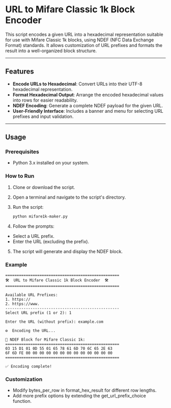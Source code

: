 # URL to Mifare Classic 1k Block Encoder

This script encodes a given URL into a hexadecimal representation suitable for use with Mifare Classic 1k blocks, using NDEF (NFC Data Exchange Format) standards. It allows customization of URL prefixes and formats the result into a well-organized block structure.

---

## Features

- **Encode URLs to Hexadecimal**: Convert URLs into their UTF-8 hexadecimal representation.
- **Format Hexadecimal Output**: Arrange the encoded hexadecimal values into rows for easier readability.
- **NDEF Encoding**: Generate a complete NDEF payload for the given URL.
- **User-Friendly Interface**: Includes a banner and menu for selecting URL prefixes and input validation.

---

## Usage

### Prerequisites

- Python 3.x installed on your system.

### How to Run

1. Clone or download the script.
2. Open a terminal and navigate to the script's directory.
3. Run the script:

   ```bash
   python mifare1k-maker.py
   ```
4. Follow the prompts:
- Select a URL prefix.
- Enter the URL (excluding the prefix).
5. The script will generate and display the NDEF block.

### Example
```plaintext
==================================================
🛠️  URL to Mifare Classic 1k Block Encoder  🛠️
==================================================

Available URL Prefixes:
1. https://
2. https://www.
--------------------------------------------------
Select URL prefix (1 or 2): 1

Enter the URL (without prefix): example.com

⚙️  Encoding the URL...

🎉 NDEF Block for Mifare Classic 1k:
==================================================
03 15 D1 01 0D 55 01 65 78 61 6D 70 6C 65 2E 63
6F 6D FE 00 00 00 00 00 00 00 00 00 00 00 00 00
==================================================

✅ Encoding complete!
```
### Customization
- Modify bytes_per_row in format_hex_result for different row lengths.
- Add more prefix options by extending the get_url_prefix_choice function.
